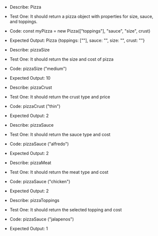 * Describe: Pizza 

* Test One: It should return a pizza object with properties for size, sauce, and toppings.
* Code: const myPizza = new Pizza(["toppings"], "sauce", "size", crust)
* Expected Output: Pizza {toppings: [""], sauce: "", size: "", crust: ""}

* Describe: pizzaSize 

* Test One: It should return the size and cost of pizza
* Code: pizzaSize ("medium")
* Expected Output: 10

* Describe: pizzaCrust 

* Test One: It should return the crust type and price
* Code: pizzaCrust ("thin")
* Expected Output: 2

* Describe: pizzaSauce 

* Test One: It should return the sauce type and cost
* Code: pizzaSauce ("alfredo")
* Expected Output: 2

* Describe: pizzaMeat 

* Test One: It should return the meat type and cost
* Code: pizzaSauce ("chicken")
* Expected Output: 2

* Describe: pizzaToppings 

* Test One: It should return the selected topping and cost
* Code: pizzaSauce ("jalapenos")
* Expected Output: 1

